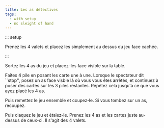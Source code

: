 ```yaml
---
title: Les as détectives
tags:
  - with setup
  - no sleight of hand
---
```


::: setup

Prenez les 4 valets et placez les simplement au dessus du jeu face cachée.

:::

Sortez les 4 as du jeu et placez-les face visible sur la table.

Faîtes 4 pile en posant les carte une à une. Lorsque le spectateur dit ``stop'',
posez un as face visble là où vous vous êtes arrêtés, et continuez à poser des
cartes sur les 3 piles restantes. Répétez cela jusqu'à ce que vous ayez placé
les 4 as.

Puis remettez le jeu ensemble et coupez-le. Si vous tombez sur un as, recoupez.

Puis claquez le jeu et étalez-le. Prenez les 4 as et les cartes juste au-dessus
de ceux-ci. Il s'agit des 4 valets.
